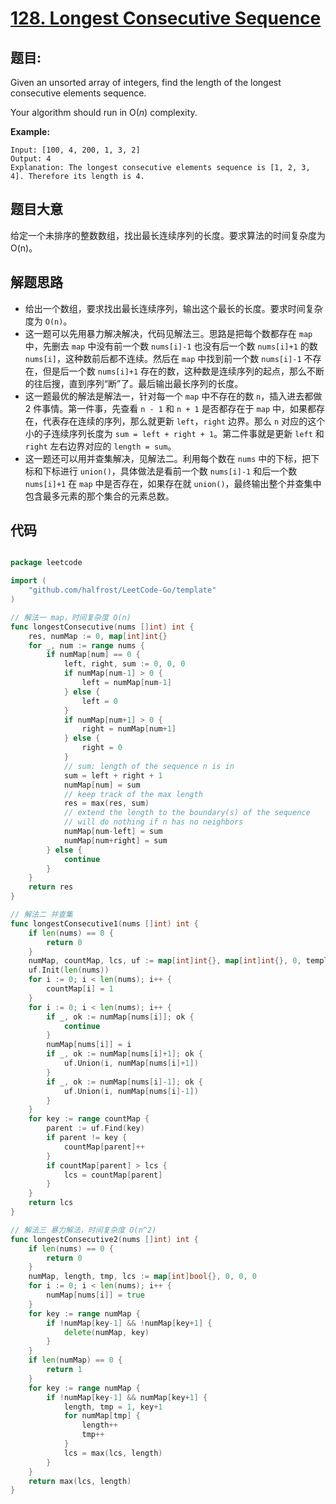 # [128. Longest Consecutive Sequence](https://leetcode.com/problems/longest-consecutive-sequence/)


## 题目:

Given an unsorted array of integers, find the length of the longest consecutive elements sequence.

Your algorithm should run in O(*n*) complexity.

**Example:**

    Input: [100, 4, 200, 1, 3, 2]
    Output: 4
    Explanation: The longest consecutive elements sequence is [1, 2, 3, 4]. Therefore its length is 4.


## 题目大意


给定一个未排序的整数数组，找出最长连续序列的长度。要求算法的时间复杂度为 O(n)。




## 解题思路


- 给出一个数组，要求找出最长连续序列，输出这个最长的长度。要求时间复杂度为 `O(n)`。
- 这一题可以先用暴力解决解决，代码见解法三。思路是把每个数都存在 `map` 中，先删去 `map` 中没有前一个数 `nums[i]-1` 也没有后一个数 `nums[i]+1` 的数 `nums[i]`，这种数前后都不连续。然后在 `map` 中找到前一个数 `nums[i]-1` 不存在，但是后一个数 `nums[i]+1` 存在的数，这种数是连续序列的起点，那么不断的往后搜，直到序列“断”了。最后输出最长序列的长度。
- 这一题最优的解法是解法一，针对每一个 `map` 中不存在的数 `n`，插入进去都做 2 件事情。第一件事，先查看 `n - 1` 和 `n + 1` 是否都存在于 `map` 中，如果都存在，代表存在连续的序列，那么就更新 `left`，`right` 边界。那么 `n` 对应的这个小的子连续序列长度为 `sum = left + right + 1`。第二件事就是更新 `left` 和 `right` 左右边界对应的 `length = sum`。
- 这一题还可以用并查集解决，见解法二。利用每个数在 `nums` 中的下标，把下标和下标进行 `union()`，具体做法是看前一个数 `nums[i]-1` 和后一个数 `nums[i]+1` 在 `map` 中是否存在，如果存在就 `union()`，最终输出整个并查集中包含最多元素的那个集合的元素总数。

## 代码

```go

package leetcode

import (
	"github.com/halfrost/LeetCode-Go/template"
)

// 解法一 map，时间复杂度 O(n)
func longestConsecutive(nums []int) int {
	res, numMap := 0, map[int]int{}
	for _, num := range nums {
		if numMap[num] == 0 {
			left, right, sum := 0, 0, 0
			if numMap[num-1] > 0 {
				left = numMap[num-1]
			} else {
				left = 0
			}
			if numMap[num+1] > 0 {
				right = numMap[num+1]
			} else {
				right = 0
			}
			// sum: length of the sequence n is in
			sum = left + right + 1
			numMap[num] = sum
			// keep track of the max length
			res = max(res, sum)
			// extend the length to the boundary(s) of the sequence
			// will do nothing if n has no neighbors
			numMap[num-left] = sum
			numMap[num+right] = sum
		} else {
			continue
		}
	}
	return res
}

// 解法二 并查集
func longestConsecutive1(nums []int) int {
	if len(nums) == 0 {
		return 0
	}
	numMap, countMap, lcs, uf := map[int]int{}, map[int]int{}, 0, template.UnionFind{}
	uf.Init(len(nums))
	for i := 0; i < len(nums); i++ {
		countMap[i] = 1
	}
	for i := 0; i < len(nums); i++ {
		if _, ok := numMap[nums[i]]; ok {
			continue
		}
		numMap[nums[i]] = i
		if _, ok := numMap[nums[i]+1]; ok {
			uf.Union(i, numMap[nums[i]+1])
		}
		if _, ok := numMap[nums[i]-1]; ok {
			uf.Union(i, numMap[nums[i]-1])
		}
	}
	for key := range countMap {
		parent := uf.Find(key)
		if parent != key {
			countMap[parent]++
		}
		if countMap[parent] > lcs {
			lcs = countMap[parent]
		}
	}
	return lcs
}

// 解法三 暴力解法，时间复杂度 O(n^2)
func longestConsecutive2(nums []int) int {
	if len(nums) == 0 {
		return 0
	}
	numMap, length, tmp, lcs := map[int]bool{}, 0, 0, 0
	for i := 0; i < len(nums); i++ {
		numMap[nums[i]] = true
	}
	for key := range numMap {
		if !numMap[key-1] && !numMap[key+1] {
			delete(numMap, key)
		}
	}
	if len(numMap) == 0 {
		return 1
	}
	for key := range numMap {
		if !numMap[key-1] && numMap[key+1] {
			length, tmp = 1, key+1
			for numMap[tmp] {
				length++
				tmp++
			}
			lcs = max(lcs, length)
		}
	}
	return max(lcs, length)
}

```